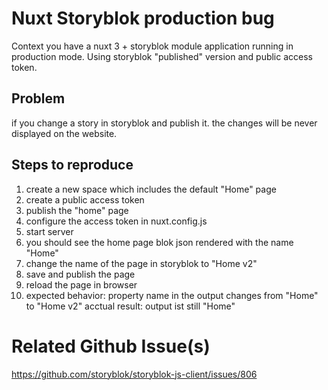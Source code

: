 # Nuxt Storyblok production bug

Context you have a nuxt 3 + storyblok module application running in production mode.
Using storyblok "published" version and public access token.

## Problem 

if you change a story in storyblok and publish it. the changes will be never displayed on the website.

## Steps to reproduce

1. create a new space which includes the default "Home" page
2. create a public access token
3. publish the "home" page
4. configure the access token in nuxt.config.js
5. start server
6. you should see the home page blok json rendered with the name "Home"
7. change the name of the page in storyblok to "Home v2" 
8. save and publish the page
9. reload the page in browser
10. expected behavior: property name in the output changes from "Home" to "Home v2"
acctual result: output ist still "Home"



# Related Github Issue(s)

https://github.com/storyblok/storyblok-js-client/issues/806